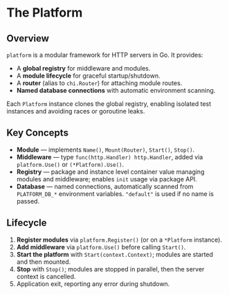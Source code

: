 # The Platform

## Overview

`platform` is a modular framework for HTTP servers in Go. It provides:

- A **global registry** for middleware and modules.
- A **module lifecycle** for graceful startup/shutdown.
- A **router** (alias to `chi.Router`) for attaching module routes.
- **Named database connections** with automatic environment scanning.

Each `Platform` instance clones the global registry, enabling isolated test instances and avoiding races or goroutine leaks.

## Key Concepts

- **Module** — implements `Name()`, `Mount(Router)`, `Start()`, `Stop()`.
- **Middleware** — type `func(http.Handler) http.Handler`, added via `platform.Use()` or `(*Platform).Use()`.
- **Registry** — package and instance level container value managing modules and middleware; enables `init` usage via package API.
- **Database** — named connections, automatically scanned from `PLATFORM_DB_*` environment variables. `"default"` is used if no name is passed.

## Lifecycle

1. **Register modules** via `platform.Register()` (or on a `*Platform` instance).
2. **Add middleware** via `platform.Use()` before calling `Start()`.
3. **Start the platform** with `Start(context.Context)`; modules are started and then mounted.
4. **Stop** with `Stop()`; modules are stopped in parallel, then the server context is cancelled.
5. Application exit, reporting any error during shutdown.
